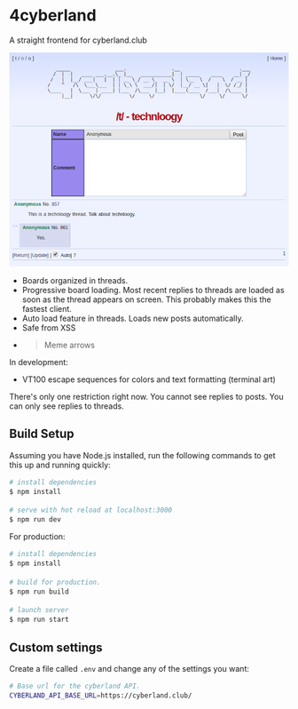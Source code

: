 # 4cyberland

A straight frontend for cyberland.club

![Screenshot](screenshot.png)

- Boards organized in threads.
- Progressive board loading. Most recent replies to threads are loaded as soon
  as the thread appears on screen. This probably makes this the fastest client.
- Auto load feature in threads. Loads new posts automatically.
- Safe from XSS
- >Meme arrows

In development:
- VT100 escape sequences for colors and text formatting (terminal art)

There's only one restriction right now. You cannot see replies to posts. You can
only see replies to threads.

## Build Setup

Assuming you have Node.js installed, run the following commands to get this up
and running quickly:

```bash
# install dependencies
$ npm install

# serve with hot reload at localhost:3000
$ npm run dev
```

For production:

```bash
# install dependencies
$ npm install

# build for production.
$ npm run build

# launch server
$ npm run start
```

## Custom settings

Create a file called `.env` and change any of the settings you want:

```bash
# Base url for the cyberland API.
CYBERLAND_API_BASE_URL=https://cyberland.club/
```
